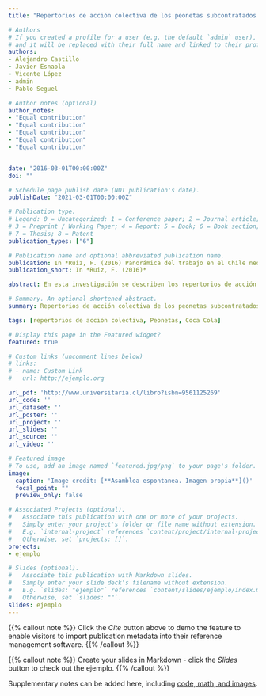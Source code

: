 ```yaml
---
title: "Repertorios de acción colectiva de los peonetas subcontratados de Coca-Cola"

# Authors
# If you created a profile for a user (e.g. the default `admin` user), write the username (folder name) here 
# and it will be replaced with their full name and linked to their profile.
authors:
- Alejandro Castillo
- Javier Esnaola 
- Vicente López
- admin
- Pablo Seguel

# Author notes (optional)
author_notes:
- "Equal contribution"
- "Equal contribution"
- "Equal contribution"
- "Equal contribution"
- "Equal contribution"


date: "2016-03-01T00:00:00Z"
doi: ""

# Schedule page publish date (NOT publication's date).
publishDate: "2021-03-01T00:00:00Z"

# Publication type.
# Legend: 0 = Uncategorized; 1 = Conference paper; 2 = Journal article;
# 3 = Preprint / Working Paper; 4 = Report; 5 = Book; 6 = Book section;
# 7 = Thesis; 8 = Patent
publication_types: ["6"]

# Publication name and optional abbreviated publication name.
publication: In *Ruiz, F. (2016) Panorámica del trabajo en el Chile neoliberal. Aportes de investigación estudiantil. Editorial Universitaria.*
publication_short: In *Ruiz, F. (2016)*

abstract: En esta investigación se describen los repertorios de acción colectiva desplegados por los peonetas subcontratados de Coca Cola en Chile, bajo el alero de su federación nacional (FENASIPEC), en un proceso de negociación colectiva que tuvo lugar a principio y a mediados del 2014. Específicamente, esta investigación reflexiona en torno a la noción de acción colectiva referida en la literatura con el objeto de dar cuenta de tres dimensiones centrales 1) Prácticas de movilización, 2) Articulación social y 3) Resoluciones tripartitas. Pero antes de abordar estas dimensiones, se comenzó caracterizando y problematizando las trayectorias laborales de los peonetas, que generan una identidad en el trabajo que permite el posterior despliegue de formas de acción colectiva. Todo esto en vista de caracterizar el proceso de politización que llevó a los peonetas agrupados en torno a la FENASIPEC a movilizarse en pos de su demanda central. Nivelar el sueldo por oficio. Así pues, a partir de la realización de entrevistas semi estructuradas, revisión de artículos de prensa escrita y observación participante/no participante, se reflexiona en torno las dimensiones mencionadas. Esto, en el marco de la emergencia de lo que se ha denominado en la literatura como “nuevo sindicalismo” en el Chile del siglo XXI, sindicalismo que se caracteriza por una heterogeneidad de prácticas de movilización, por una amplia articulación interna y externa de los trabajadores y por formas de resolución de los conflictos incompletas y al margen de la institucionalidad establecida.

# Summary. An optional shortened abstract.
summary: Repertorios de acción colectiva de los peonetas subcontratados de Coca-Cola.

tags: [repertorios de acción colectiva, Peonetas, Coca Cola]

# Display this page in the Featured widget?
featured: true

# Custom links (uncomment lines below)
# links:
# - name: Custom Link
#   url: http://ejemplo.org

url_pdf: 'http://www.universitaria.cl/libro?isbn=9561125269'
url_code: ''
url_dataset: ''
url_poster: ''
url_project: ''
url_slides: ''
url_source: ''
url_video: ''

# Featured image
# To use, add an image named `featured.jpg/png` to your page's folder. 
image:
  caption: 'Image credit: [**Asamblea espontanea. Imagen propia**]()'
  focal_point: ""
  preview_only: false

# Associated Projects (optional).
#   Associate this publication with one or more of your projects.
#   Simply enter your project's folder or file name without extension.
#   E.g. `internal-project` references `content/project/internal-project/index.md`.
#   Otherwise, set `projects: []`.
projects:
- ejemplo

# Slides (optional).
#   Associate this publication with Markdown slides.
#   Simply enter your slide deck's filename without extension.
#   E.g. `slides: "ejemplo"` references `content/slides/ejemplo/index.md`.
#   Otherwise, set `slides: ""`.
slides: ejemplo
---
```


{{% callout note %}}
Click the *Cite* button above to demo the feature to enable visitors to import publication metadata into their reference management software.
{{% /callout %}}

{{% callout note %}}
Create your slides in Markdown - click the *Slides* button to check out the ejemplo.
{{% /callout %}}

Supplementary notes can be added here, including [code, math, and images](https://wowchemy.com/docs/writing-markdown-latex/).
